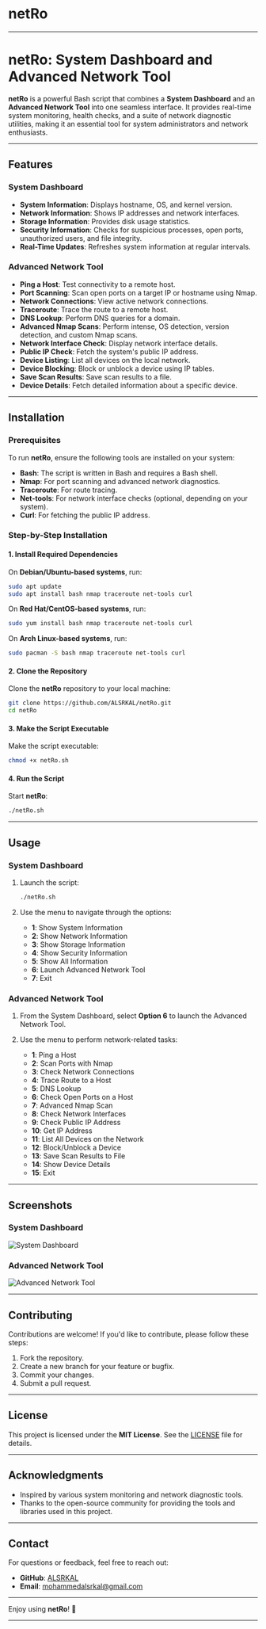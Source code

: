 # netRo



---

# netRo: System Dashboard and Advanced Network Tool

**netRo** is a powerful Bash script that combines a **System Dashboard** and an **Advanced Network Tool** into one seamless interface. It provides real-time system monitoring, health checks, and a suite of network diagnostic utilities, making it an essential tool for system administrators and network enthusiasts.

---

## Features

### System Dashboard
- **System Information**: Displays hostname, OS, and kernel version.
- **Network Information**: Shows IP addresses and network interfaces.
- **Storage Information**: Provides disk usage statistics.
- **Security Information**: Checks for suspicious processes, open ports, unauthorized users, and file integrity.
- **Real-Time Updates**: Refreshes system information at regular intervals.

### Advanced Network Tool
- **Ping a Host**: Test connectivity to a remote host.
- **Port Scanning**: Scan open ports on a target IP or hostname using Nmap.
- **Network Connections**: View active network connections.
- **Traceroute**: Trace the route to a remote host.
- **DNS Lookup**: Perform DNS queries for a domain.
- **Advanced Nmap Scans**: Perform intense, OS detection, version detection, and custom Nmap scans.
- **Network Interface Check**: Display network interface details.
- **Public IP Check**: Fetch the system's public IP address.
- **Device Listing**: List all devices on the local network.
- **Device Blocking**: Block or unblock a device using IP tables.
- **Save Scan Results**: Save scan results to a file.
- **Device Details**: Fetch detailed information about a specific device.

---

## Installation

### Prerequisites
To run **netRo**, ensure the following tools are installed on your system:
- **Bash**: The script is written in Bash and requires a Bash shell.
- **Nmap**: For port scanning and advanced network diagnostics.
- **Traceroute**: For route tracing.
- **Net-tools**: For network interface checks (optional, depending on your system).
- **Curl**: For fetching the public IP address.

### Step-by-Step Installation

#### 1. Install Required Dependencies
On **Debian/Ubuntu-based systems**, run:
```bash
sudo apt update
sudo apt install bash nmap traceroute net-tools curl
```

On **Red Hat/CentOS-based systems**, run:
```bash
sudo yum install bash nmap traceroute net-tools curl
```

On **Arch Linux-based systems**, run:
```bash
sudo pacman -S bash nmap traceroute net-tools curl
```

#### 2. Clone the Repository
Clone the **netRo** repository to your local machine:
```bash
git clone https://github.com/ALSRKAL/netRo.git
cd netRo
```

#### 3. Make the Script Executable
Make the script executable:
```bash
chmod +x netRo.sh
```

#### 4. Run the Script
Start **netRo**:
```bash
./netRo.sh
```

---

## Usage

### System Dashboard
1. Launch the script:
   ```bash
   ./netRo.sh
   ```

2. Use the menu to navigate through the options:
   - **1**: Show System Information
   - **2**: Show Network Information
   - **3**: Show Storage Information
   - **4**: Show Security Information
   - **5**: Show All Information
   - **6**: Launch Advanced Network Tool
   - **7**: Exit

### Advanced Network Tool
1. From the System Dashboard, select **Option 6** to launch the Advanced Network Tool.

2. Use the menu to perform network-related tasks:
   - **1**: Ping a Host
   - **2**: Scan Ports with Nmap
   - **3**: Check Network Connections
   - **4**: Trace Route to a Host
   - **5**: DNS Lookup
   - **6**: Check Open Ports on a Host
   - **7**: Advanced Nmap Scan
   - **8**: Check Network Interfaces
   - **9**: Check Public IP Address
   - **10**: Get IP Address
   - **11**: List All Devices on the Network
   - **12**: Block/Unblock a Device
   - **13**: Save Scan Results to File
   - **14**: Show Device Details
   - **15**: Exit

---

## Screenshots

### System Dashboard
![System Dashboard](screenshots/system_dashboard.png)

### Advanced Network Tool
![Advanced Network Tool](screenshots/network_tool.png)

---

## Contributing

Contributions are welcome! If you'd like to contribute, please follow these steps:
1. Fork the repository.
2. Create a new branch for your feature or bugfix.
3. Commit your changes.
4. Submit a pull request.

---

## License

This project is licensed under the **MIT License**. See the [LICENSE](LICENSE) file for details.

---

## Acknowledgments
- Inspired by various system monitoring and network diagnostic tools.
- Thanks to the open-source community for providing the tools and libraries used in this project.

---

## Contact

For questions or feedback, feel free to reach out:
- **GitHub**: [ALSRKAL](https://github.com/ALSRKAL)
- **Email**: [mohammedalsrkal@gmail.com](mailto:mohammedalsrkal@gmail.com)

---

Enjoy using **netRo**! 🚀

---

